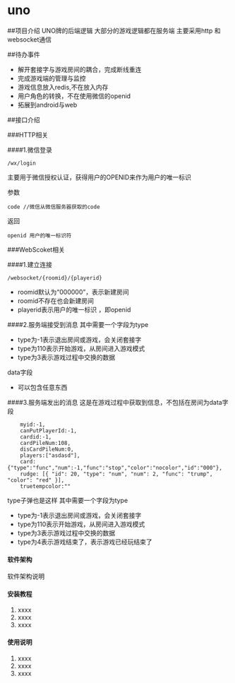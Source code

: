 # uno

##项目介绍
UNO牌的后端逻辑
大部分的游戏逻辑都在服务端
主要采用http 和 websocket通信


##待办事件
+ 解开套接字与游戏房间的耦合，完成断线重连
+ 完成游戏端的管理与监控
+ 游戏信息放入redis,不在放入内存
+ 用户角色的转换，不在使用微信的openid
+ 拓展到android与web




##接口介绍

###HTTP相关

####1.微信登录
```
/wx/login  
```
主要用于微信授权认证，获得用户的OPENID来作为用户的唯一标识 

参数
```
code //微信从微信服务器获取的code
```
返回  
```
openid 用户的唯一标识符
```

###WebScoket相关

####1.建立连接
```
/websocket/{roomid}/{playerid} 
```
+ roomid默认为“000000”，表示新建房间
+ roomid不存在也会新建房间
+ playerid表示用户的唯一标识 ，即openid


####2.服务端接受到消息
其中需要一个字段为type
+ type为-1表示退出房间或游戏，会关闭套接字
+ type为110表示开始游戏，从房间进入游戏模式
+ type为3表示游戏过程中交换的数据

data字段
+ 可以包含任意东西


####3.服务端发出的消息
这是在游戏过程中获取到信息，不包括在房间为data字段
```
    myid:-1,
    canPutPlayerId:-1,
    cardid:-1,
    cardPileNum:108,
    disCardPileNum:0,
    players:["asdasd"],
    card:{"type":"func","num":-1,"func":"stop","color":"nocolor","id":"000"},
    rudge: [{ "id": 20, "type": "num", "num": 2, "func": "trump", "color": "red" }],
    truetempcolor:""

```

type子弹也是这样
其中需要一个字段为type
+ type为-1表示退出房间或游戏，会关闭套接字
+ type为110表示开始游戏，从房间进入游戏模式
+ type为3表示游戏过程中交换的数据
+ type为4表示游戏结束了，表示游戏已经玩结束了 







#### 软件架构
软件架构说明


#### 安装教程

1. xxxx
2. xxxx
3. xxxx

#### 使用说明

1. xxxx
2. xxxx
3. xxxx
